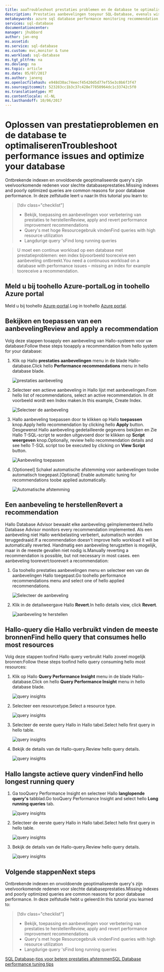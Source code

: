 ```yaml
---
title: aaaTroubleshoot prestaties problemen en de database te optimaliseren | Microsoft Docs
description: Prestaties aanbevelingen tooyour SQL-Database, evenals wissen hoe toogain insights over de prestaties van Hallo query's uitvoeren in uw database Hallo toepassen
metakeywords: azure sql database performance monitoring recommendation
services: sql-database
documentationcenter: 
manager: jhubbard
author: jan-eng
ms.assetid: 
ms.service: sql-database
ms.custom: mvc,monitor & tune
ms.workload: sql-database
ms.tgt_pltfrm: na
ms.devlang: na
ms.topic: article
ms.date: 05/07/2017
ms.author: janeng
ms.openlocfilehash: e948d30ac74eecf45420d5d77ef55e3c0b6f3f47
ms.sourcegitcommit: 523283cc1b3c37c428e77850964dc1c33742c5f0
ms.translationtype: MT
ms.contentlocale: nl-NL
ms.lasthandoff: 10/06/2017
---
```

# <a name="troubleshoot-performance-issues-and-optimize-your-database"></a><span data-ttu-id="b4953-103">Oplossen van prestatieproblemen en de database te optimaliseren</span><span class="sxs-lookup"><span data-stu-id="b4953-103">Troubleshoot performance issues and optimize your database</span></span>

<span data-ttu-id="b4953-104">Ontbrekende indexen en onvoldoende geoptimaliseerde query's zijn veelvoorkomende redenen voor slechte databaseprestaties.</span><span class="sxs-lookup"><span data-stu-id="b4953-104">Missing indexes and poorly optimized queries are common reasons for poor database performance.</span></span> <span data-ttu-id="b4953-105">In deze zelfstudie leert u naar:</span><span class="sxs-lookup"><span data-stu-id="b4953-105">In this tutorial you learn to:</span></span>
> [!div class="checklist"]
> * <span data-ttu-id="b4953-106">Bekijk, toepassing en aanbevelingen voor verbetering van prestaties te herstellen</span><span class="sxs-lookup"><span data-stu-id="b4953-106">Review, apply and revert performance improvement recommendations</span></span>
> * <span data-ttu-id="b4953-107">Query's met hoge Resourcegebruik vinden</span><span class="sxs-lookup"><span data-stu-id="b4953-107">Find queries with high resource utilization</span></span>
> * <span data-ttu-id="b4953-108">Langdurige query 's</span><span class="sxs-lookup"><span data-stu-id="b4953-108">Find long running queries</span></span>

> <span data-ttu-id="b4953-109">U moet een continue workload op een database met prestatieproblemen: een index bijvoorbeeld tooreceive een aanbeveling ontbreekt.</span><span class="sxs-lookup"><span data-stu-id="b4953-109">You need a continuous workload on a database with performance issues – missing an index for example tooreceive a recommendation.</span></span>
>

## <a name="log-in-toohello-azure-portal"></a><span data-ttu-id="b4953-110">Meld u bij toohello Azure-portal</span><span class="sxs-lookup"><span data-stu-id="b4953-110">Log in toohello Azure portal</span></span>

<span data-ttu-id="b4953-111">Meld u bij toohello [Azure-portal](https://portal.azure.com/).</span><span class="sxs-lookup"><span data-stu-id="b4953-111">Log in toohello [Azure portal](https://portal.azure.com/).</span></span>

## <a name="review-and-apply-a-recommendation"></a><span data-ttu-id="b4953-112">Bekijken en toepassen van een aanbeveling</span><span class="sxs-lookup"><span data-stu-id="b4953-112">Review and apply a recommendation</span></span>

<span data-ttu-id="b4953-113">Volg deze stappen tooapply een aanbeveling van Hallo-systeem voor uw database:</span><span class="sxs-lookup"><span data-stu-id="b4953-113">Follow these steps tooapply a recommendation from hello system for your database:</span></span>

1. <span data-ttu-id="b4953-114">Klik op Hallo **prestaties aanbevelingen** menu in de blade Hallo-database.</span><span class="sxs-lookup"><span data-stu-id="b4953-114">Click hello **Performance recommendations** menu in hello database blade.</span></span>

    ![prestaties aanbeveling](./media/sql-database-performance-tutorial/perf_recommendations.png)

2. <span data-ttu-id="b4953-116">Selecteer een actieve aanbeveling in Hallo lijst met aanbevelingen.</span><span class="sxs-lookup"><span data-stu-id="b4953-116">From hello list of recommendations, select an active recommendation.</span></span> <span data-ttu-id="b4953-117">In dit voorbeeld wordt een Index maken.</span><span class="sxs-lookup"><span data-stu-id="b4953-117">In this example, Create Index.</span></span>

    ![Selecteer de aanbeveling](./media/sql-database-performance-tutorial/create_index.png)

3. <span data-ttu-id="b4953-119">Hallo aanbeveling toepassen door te klikken op Hallo **toepassen** knop.</span><span class="sxs-lookup"><span data-stu-id="b4953-119">Apply hello recommendation by clicking hello **Apply** button.</span></span> <span data-ttu-id="b4953-120">Desgewenst Hallo aanbeveling gedetailleerde gegevens bekijken en Zie Hallo T-SQL-script te worden uitgevoerd door te klikken op **Script weergeven** knop.</span><span class="sxs-lookup"><span data-stu-id="b4953-120">Optionally, review hello recommendation details and see hello T-SQL script too be executed by clicking on **View Script** button.</span></span>

    ![Aanbeveling toepassen](./media/sql-database-performance-tutorial/apply.png)

4. <span data-ttu-id="b4953-122">[Optioneel] Schakel automatische afstemming voor aanbevelingen toobe automatisch toegepast.</span><span class="sxs-lookup"><span data-stu-id="b4953-122">[Optional] Enable automatic tuning for recommendations toobe applied automatically.</span></span>

    ![Automatische afstemming](./media/sql-database-performance-tutorial/auto_tuning.png)

## <a name="revert-a-recommendation"></a><span data-ttu-id="b4953-124">Een aanbeveling te herstellen</span><span class="sxs-lookup"><span data-stu-id="b4953-124">Revert a recommendation</span></span>

<span data-ttu-id="b4953-125">Hallo Database Advisor bewaakt elke aanbeveling geïmplementeerd.</span><span class="sxs-lookup"><span data-stu-id="b4953-125">hello Database Advisor monitors every recommendation implemented.</span></span> <span data-ttu-id="b4953-126">Als een aanbeveling niet Hallo werkbelasting verbetert, automatisch worden teruggedraaid.</span><span class="sxs-lookup"><span data-stu-id="b4953-126">If a recommendation doesn't improve hello workload it will be automatically reverted.</span></span> <span data-ttu-id="b4953-127">Handmatig een aanbeveling terugzetten is mogelijk, maar in de meeste gevallen niet nodig is.</span><span class="sxs-lookup"><span data-stu-id="b4953-127">Manually reverting a recommendation is possible, but not necessary in most cases.</span></span> <span data-ttu-id="b4953-128">een aanbeveling toorevert:</span><span class="sxs-lookup"><span data-stu-id="b4953-128">toorevert a recommendation:</span></span>

1. <span data-ttu-id="b4953-129">Ga toohello prestaties aanbevelingen menu en selecteer een van de aanbevelingen Hallo toegepast.</span><span class="sxs-lookup"><span data-stu-id="b4953-129">Go toohello performance recommendations menu and select one of hello applied recommendations.</span></span>

    ![Selecteer de aanbeveling](./media/sql-database-performance-tutorial/select.png)

2. <span data-ttu-id="b4953-131">Klik in de detailweergave Hallo **Revert**.</span><span class="sxs-lookup"><span data-stu-id="b4953-131">In hello details view, click **Revert**.</span></span>

    ![aanbeveling te herstellen](./media/sql-database-performance-tutorial/revert.png)

## <a name="find-hello-query-that-consumes-hello-most-resources"></a><span data-ttu-id="b4953-133">Hallo-query die Hallo verbruikt vinden de meeste bronnen</span><span class="sxs-lookup"><span data-stu-id="b4953-133">Find hello query that consumes hello most resources</span></span>

<span data-ttu-id="b4953-134">Volg deze stappen toofind Hallo query verbruikt Hallo zoveel mogelijk bronnen:</span><span class="sxs-lookup"><span data-stu-id="b4953-134">Follow these steps toofind hello query consuming hello most resources:</span></span>

1. <span data-ttu-id="b4953-135">Klik op Hallo **Query Performance Insight** menu in de blade Hallo-database.</span><span class="sxs-lookup"><span data-stu-id="b4953-135">Click on hello **Query Performance Insight** menu in hello database blade.</span></span>

    ![query insights](./media/sql-database-performance-tutorial/query_perf_insights.png)

2. <span data-ttu-id="b4953-137">Selecteer een resourcetype.</span><span class="sxs-lookup"><span data-stu-id="b4953-137">Select a resource type.</span></span>

    ![query insights](./media/sql-database-performance-tutorial/select_resource_type.png)

3. <span data-ttu-id="b4953-139">Selecteer de eerste query Hallo in Hallo tabel.</span><span class="sxs-lookup"><span data-stu-id="b4953-139">Select hello first query in hello table.</span></span>

    ![query insights](./media/sql-database-performance-tutorial/select_query.png)

4. <span data-ttu-id="b4953-141">Bekijk de details van de Hallo-query.</span><span class="sxs-lookup"><span data-stu-id="b4953-141">Review hello query details.</span></span>

    ![query insights](./media/sql-database-performance-tutorial/query_details.png)

## <a name="find-hello-longest-running-query"></a><span data-ttu-id="b4953-143">Hallo langste actieve query vinden</span><span class="sxs-lookup"><span data-stu-id="b4953-143">Find hello longest running query</span></span>

1. <span data-ttu-id="b4953-144">Ga tooQuery Performance Insight en selecteer Hallo **langlopende query's** tabblad.</span><span class="sxs-lookup"><span data-stu-id="b4953-144">Go tooQuery Performance Insight and select hello **Long running queries** tab.</span></span>

    ![query insights](./media/sql-database-performance-tutorial/long_running.png)

3. <span data-ttu-id="b4953-146">Selecteer de eerste query Hallo in Hallo tabel.</span><span class="sxs-lookup"><span data-stu-id="b4953-146">Select hello first query in hello table.</span></span>

    ![query insights](./media/sql-database-performance-tutorial/select_first_query.png)

4. <span data-ttu-id="b4953-148">Bekijk de details van de Hallo-query.</span><span class="sxs-lookup"><span data-stu-id="b4953-148">Review hello query details.</span></span>

    ![query insights](./media/sql-database-performance-tutorial/review_query_details.png)



## <a name="next-steps"></a><span data-ttu-id="b4953-150">Volgende stappen</span><span class="sxs-lookup"><span data-stu-id="b4953-150">Next steps</span></span> 
<span data-ttu-id="b4953-151">Ontbrekende indexen en onvoldoende geoptimaliseerde query's zijn veelvoorkomende redenen voor slechte databaseprestaties.</span><span class="sxs-lookup"><span data-stu-id="b4953-151">Missing indexes and poorly optimized queries are common reasons for poor database performance.</span></span> <span data-ttu-id="b4953-152">In deze zelfstudie hebt u geleerd:</span><span class="sxs-lookup"><span data-stu-id="b4953-152">In this tutorial you learned to:</span></span>
> [!div class="checklist"]
> * <span data-ttu-id="b4953-153">Bekijk, toepassing en aanbevelingen voor verbetering van prestaties te herstellen</span><span class="sxs-lookup"><span data-stu-id="b4953-153">Review, apply and revert performance improvement recommendations</span></span>
> * <span data-ttu-id="b4953-154">Query's met hoge Resourcegebruik vinden</span><span class="sxs-lookup"><span data-stu-id="b4953-154">Find queries with high resource utilization</span></span>
> * <span data-ttu-id="b4953-155">Langdurige query 's</span><span class="sxs-lookup"><span data-stu-id="b4953-155">Find long running queries</span></span>

[<span data-ttu-id="b4953-156">SQL Database-tips voor betere prestaties afstemmen</span><span class="sxs-lookup"><span data-stu-id="b4953-156">SQL Database performance tuning tips</span></span>](https://docs.microsoft.com/azure/sql-database/sql-database-troubleshoot-performance)
